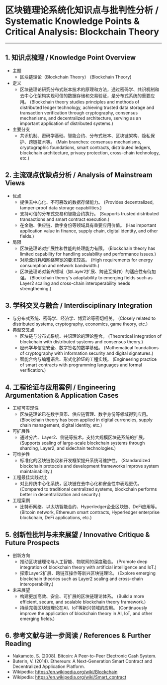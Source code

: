 # 区块链理论系统化知识点与批判性分析 / Systematic Knowledge Points & Critical Analysis: Blockchain Theory

---

## 1. 知识点梳理 / Knowledge Point Overview

- 主题
  - 区块链理论（Blockchain Theory）
      (Blockchain Theory)
- 定义
  - 区块链理论研究分布式账本技术的原理和方法，通过密码学、共识机制和去中心化架构实现可信的数据存储和交易验证，是分布式系统的重要应用。
      (Blockchain theory studies principles and methods of distributed ledger technology, achieving trusted data storage and transaction verification through cryptography, consensus mechanisms, and decentralized architecture, serving as an important application of distributed systems.)
- 主要分支
  - 共识机制、密码学基础、智能合约、分布式账本、区块链架构、隐私保护、跨链技术等。
      (Main branches: consensus mechanisms, cryptographic foundations, smart contracts, distributed ledgers, blockchain architecture, privacy protection, cross-chain technology, etc.)

## 2. 主流观点优缺点分析 / Analysis of Mainstream Views

- 优点
  - 提供去中心化、不可篡改的数据存储能力。
      (Provides decentralized, tamper-proof data storage capabilities.)
  - 支持可信的分布式交易和智能合约执行。
      (Supports trusted distributed transactions and smart contract execution.)
  - 在金融、供应链、数字身份等领域具有重要应用价值。
      (Has important application value in finance, supply chain, digital identity, and other fields.)
- 局限
  - 区块链理论对扩展性和性能的处理能力有限。
      (Blockchain theory has limited capability for handling scalability and performance issues.)
  - 对能源消耗和网络带宽的要求较高。
      (High requirements for energy consumption and network bandwidth.)
  - 区块链理论对新兴领域（如Layer2扩展、跨链互操作）的适应性有待加强。
      (Blockchain theory's adaptability to emerging fields such as Layer2 scaling and cross-chain interoperability needs strengthening.)

## 3. 学科交叉与融合 / Interdisciplinary Integration

- 与分布式系统、密码学、经济学、博弈论等密切相关。
  (Closely related to distributed systems, cryptography, economics, game theory, etc.)
- 典型交叉点
  - 区块链与分布式系统、共识理论的理论整合。
      (Theoretical integration of blockchain with distributed systems and consensus theory.)
  - 密码学与信息安全、数字签名的数学基础。
      (Mathematical foundations of cryptography with information security and digital signatures.)
  - 智能合约与编程语言、形式化验证的工程实践。
      (Engineering practice of smart contracts with programming languages and formal verification.)

## 4. 工程论证与应用案例 / Engineering Argumentation & Application Cases

- 工程可实现性
  - 区块链理论已在数字货币、供应链管理、数字身份等领域得到应用。
      (Blockchain theory has been applied in digital currencies, supply chain management, digital identity, etc.)
- 可扩展性
  - 通过分片、Layer2、侧链等技术，支持大规模区块链系统的扩展。
      (Supports scaling of large-scale blockchain systems through sharding, Layer2, and sidechain technologies.)
- 可维护性
  - 标准化的区块链协议和开发框架提升系统可维护性。
      (Standardized blockchain protocols and development frameworks improve system maintainability.)
- 工程最佳实践对比
  - 对比传统中心化系统，区块链在去中心化和安全性中表现更优。
      (Compared to traditional centralized systems, blockchain performs better in decentralization and security.)
- 工程案例
  - 比特币网络、以太坊智能合约、Hyperledger企业区块链、DeFi应用等。
      (Bitcoin network, Ethereum smart contracts, Hyperledger enterprise blockchain, DeFi applications, etc.)

## 5. 创新性批判与未来展望 / Innovative Critique & Future Prospects

- 创新方向
  - 推动区块链理论与人工智能、物联网的深度融合。
      (Promote deep integration of blockchain theory with artificial intelligence and IoT.)
  - 探索Layer2扩展、跨链互操作等新兴区块链理论。
      (Explore emerging blockchain theories such as Layer2 scaling and cross-chain interoperability.)
- 未来展望
  - 构建更加高效、安全、可扩展的区块链理论体系。
      (Build a more efficient, secure, and scalable blockchain theory framework.)
  - 持续完善区块链理论在AI、IoT等新兴领域的应用。
      (Continuously improve the application of blockchain theory in AI, IoT, and other emerging fields.)

## 6. 参考文献与进一步阅读 / References & Further Reading

- Nakamoto, S. (2008). Bitcoin: A Peer-to-Peer Electronic Cash System.
- Buterin, V. (2014). Ethereum: A Next-Generation Smart Contract and Decentralized Application Platform.
- Wikipedia: <https://en.wikipedia.org/wiki/Blockchain>
- Wikipedia: <https://en.wikipedia.org/wiki/Smart_contract>
